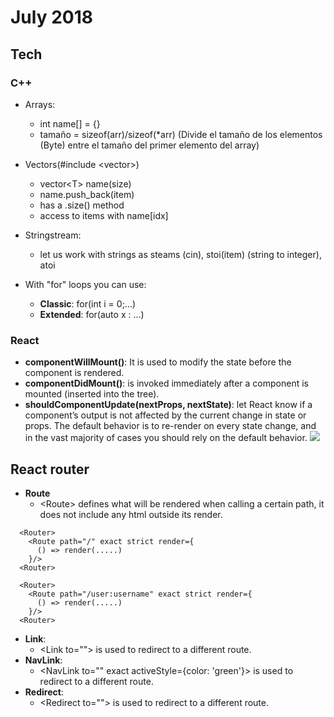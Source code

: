 July 2018
==========

Tech
----


### C++

  - Arrays:
    - int name[] = {}
    - tamaño = sizeof(arr)/sizeof(*arr) (Divide el tamaño de los elementos (Byte) 
  entre el tamaño del primer elemento del array)
  
  - Vectors(#include &lt;vector&gt;)
    - vector&lt;T&gt; name(size)
    - name.push_back(item)
    - has a .size() method
    - access to items with name[idx]
  - Stringstream: 
    - let us work with strings as steams (cin), stoi(item) (string to integer), atoi
  - With "for" loops you can use:
    - **Classic**: for(int i = 0;...)
    - **Extended**: for(auto x : ...)


### React

  - **componentWillMount()**: It is used to modify the state before the component is rendered.
  - **componentDidMount()**:  is invoked immediately after a component is mounted (inserted into the tree).
  - **shouldComponentUpdate(nextProps, nextState)**: let React know if a component’s output is not affected by the current change in state or props. The default behavior is to re-render on every state change, and in the vast majority of cases you should rely on the default behavior.
  ![](https://i.gyazo.com/05afd1ca61603eb8ff4b3d9240936269.png)
  
 ## **React router**
  
  - **Route**
    - &lt;Route&gt; defines what will be rendered when calling a certain path, it does not include any html outside its render.
    
```
  <Router>
    <Route path="/" exact strict render={
      () => render(.....)                 
    }/> 
  <Router>

  <Router>
    <Route path="/user:username" exact strict render={
      () => render(.....)                 
    }/> 
  <Router>
```


  - **Link**:
    - &lt;Link to=""&gt; is used to redirect to a different route.
  - **NavLink**:
    - &lt;NavLink to="" exact activeStyle={color: 'green'}&gt; is used to redirect to a different route.
  - **Redirect**:
    - &lt;Redirect to=""&gt; is used to redirect to a different route.
